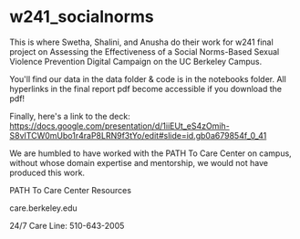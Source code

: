 # w241_socialnorms

This is where Swetha, Shalini, and Anusha do their work for w241 final project on Assessing the Effectiveness of a Social Norms-Based Sexual Violence 
Prevention Digital Campaign on the UC Berkeley Campus.

You'll find our data in the data folder & code is in the notebooks folder. All hyperlinks in the final report pdf become accessible if you download the pdf!

Finally, here's a link to the deck: https://docs.google.com/presentation/d/1iiEUt_eS4zOmih-S8vITCW0mUbo1r4raP8LRN9f3tYo/edit#slide=id.gb0a679854f_0_41

We are humbled to have worked with the PATH To Care Center on campus, without whose domain expertise and mentorship, we would not have produced this work. 

PATH To Care Center Resources

care.berkeley.edu

24/7 Care Line: 510-643-2005
